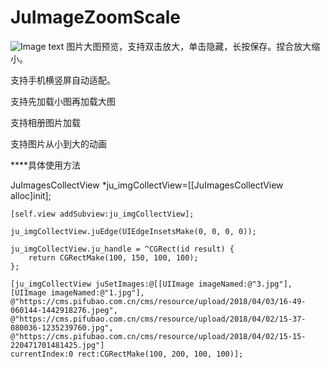 # JuImageZoomScale
![Image text](https://github.com/jutewei/JuImageZoomScale/blob/master/JuImageZoomScale/show.gif)
图片大图预览，支持双击放大，单击隐藏，长按保存。捏合放大缩小。

支持手机横竖屏自动适配。

支持先加载小图再加载大图

支持相册图片加载

支持图片从小到大的动画

****具体使用方法

JuImagesCollectView *ju_imgCollectView=[[JuImagesCollectView alloc]init];

    [self.view addSubview:ju_imgCollectView];
    
    ju_imgCollectView.juEdge(UIEdgeInsetsMake(0, 0, 0, 0));
    
    ju_imgCollectView.ju_handle = ^CGRect(id result) {
        return CGRectMake(100, 150, 100, 100);
    };
    
    [ju_imgCollectView juSetImages:@[[UIImage imageNamed:@"3.jpg"],
    [UIImage imageNamed:@"1.jpg"],
    @"https://cms.pifubao.com.cn/cms/resource/upload/2018/04/03/16-49-060144-1442918276.jpeg",
    @"https://cms.pifubao.com.cn/cms/resource/upload/2018/04/02/15-37-080036-1235239760.jpg",
    @"https://cms.pifubao.com.cn/cms/resource/upload/2018/04/02/15-15-220471701481425.jpg"] 
    currentIndex:0 rect:CGRectMake(100, 200, 100, 100)];
